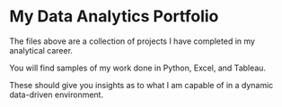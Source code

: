 # My Data Analytics Portfolio

The files above are a collection of projects I have completed in my analytical career.

You will find samples of my work done in Python, Excel, and Tableau.

These should give you insights as to what I am capable of in a dynamic data-driven environment.
